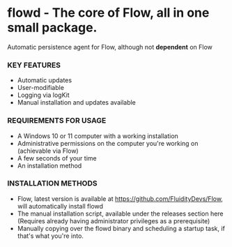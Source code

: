 # flowd - The core of Flow, all in one small package.
Automatic persistence agent for Flow, although not **dependent** on Flow

### KEY FEATURES
 - Automatic updates
 - User-modifiable
 - Logging via logKit
 - Manual installation and updates available

### REQUIREMENTS FOR USAGE
 - A Windows 10 or 11 computer with a working installation
 - Administrative permissions on the computer you're working on (achievable via Flow)
 - A few seconds of your time
 - An installation method

### INSTALLATION METHODS

 - Flow, latest version is available at https://github.com/FluidityDevs/Flow, will automatically install flowd
 - The manual installation script, available under the releases section here (Requires already having administrator privileges as a prerequisite)
 - Manually copying over the flowd binary and scheduling a startup task, if that's what you're into.
